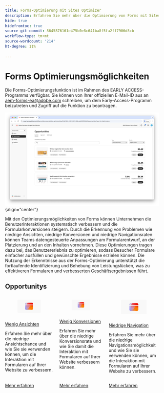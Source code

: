 ```yaml
---
title: Forms-Optimierung mit Sites Optimizer
description: Erfahren Sie mehr über die Optimierung von Forms mit Sites Optimizer.
hide: true
hidefromtoc: true
source-git-commit: 8645876161e475b0e8c641ba8f5fa2ff7906d3cb
workflow-type: tm+mt
source-wordcount: '214'
ht-degree: 11%

---
```



# Forms Optimierungsmöglichkeiten

<span class="preview"> Die Forms-Optimierungsfunktion ist im Rahmen des EARLY ACCESS-Programms verfügbar. Sie können von Ihrer offiziellen E-Mail-ID aus an aem-forms-ea@adobe.com schreiben, um dem Early-Access-Programm beizutreten und Zugriff auf die Funktion zu beantragen. </span>

<!-- [!VIDEO](https://video.tv.adobe.com/v/3469472/) -->

![Opportunities der Forms-Optimierung](./assets/form-optimization/hero.png){align="center"}

Mit den Optimierungsmöglichkeiten von Forms können Unternehmen die Benutzerinteraktionen systematisch verbessern und die Formularkonversionen steigern. Durch die Erkennung von Problemen wie niedrige Ansichten, niedrige Konversionen und niedrige Navigationsraten können Teams datengesteuerte Anpassungen am Formularentwurf, an der Platzierung und an den Inhalten vornehmen. Diese Optimierungen tragen dazu bei, das Benutzererlebnis zu optimieren, sodass Besucher Formulare einfacher ausfüllen und gewünschte Ergebnisse erzielen können. Die Nutzung der Erkenntnisse aus der Forms-Optimierung unterstützt die fortlaufende Identifizierung und Behebung von Leistungslücken, was zu effektiveren Formularen und verbesserten Geschäftsergebnissen führt.

## Opportunitys

<!-- CARDS
 
* ../documentation/opportunities/low-views.md
  {title=Low views}
  {image=../assets/common/card-bag.png}
* ../documentation/opportunities/low-conversions.md
  {title=Low conversions}
  {image=../assets/common/card-bag.png}

--->
<!-- START CARDS HTML - DO NOT MODIFY BY HAND -->
<div class="columns">
    <div class="column is-half-tablet is-half-desktop is-one-third-widescreen" aria-label="Low views">
        <div class="card" style="height: 100%; display: flex; flex-direction: column; height: 100%;">
            <div class="card-image">
                <figure class="image x-is-16by9">
                    <a href="../documentation/opportunities/low-views.md" title="Wenig Ansichten" target="_blank" rel="referrer">
                        <img class="is-bordered-r-small" src="../assets/common/card-conversion.png" alt="Wenig Ansichten"
                             style="width: 100%; aspect-ratio: 16 / 9; object-fit: cover; overflow: hidden; display: block; margin: auto;">
                    </a>
                </figure>
            </div>
            <div class="card-content is-padded-small" style="display: flex; flex-direction: column; flex-grow: 1; justify-content: space-between;">
                <div class="top-card-content">
                    <p class="headline is-size-6 has-text-weight-bold">
                        <a href="../documentation/opportunities/low-views.md" target="_blank" rel="referrer" title="Wenig Ansichten">Wenig Ansichten</a>
                    </p>
                    <p class="is-size-6">Erfahren Sie mehr über die niedrige Ansichtschance und wie Sie sie verwenden können, um die Interaktion mit Formularen auf Ihrer Website zu verbessern.</p>
                </div>
                <a href="../documentation/opportunities/low-views.md" target="_blank" rel="referrer" class="spectrum-Button spectrum-Button--outline spectrum-Button--primary spectrum-Button--sizeM" style="align-self: flex-start; margin-top: 1rem;">
<span class="spectrum-Button-label has-no-wrap has-text-weight-bold">Mehr erfahren</span>
</a>
            </div>
        </div>
    </div>
    <div class="column is-half-tablet is-half-desktop is-one-third-widescreen" aria-label="Low conversions">
        <div class="card" style="height: 100%; display: flex; flex-direction: column; height: 100%;">
            <div class="card-image">
                <figure class="image x-is-16by9">
                    <a href="../documentation/opportunities/low-conversions.md" title="Wenig Konversionen" target="_blank" rel="referrer">
                        <img class="is-bordered-r-small" src="../assets/common/card-conversion.png" alt="Wenig Konversionen"
                             style="width: 100%; aspect-ratio: 16 / 9; object-fit: cover; overflow: hidden; display: block; margin: auto;">
                    </a>
                </figure>
            </div>
            <div class="card-content is-padded-small" style="display: flex; flex-direction: column; flex-grow: 1; justify-content: space-between;">
                <div class="top-card-content">
                    <p class="headline is-size-6 has-text-weight-bold">
                        <a href="../documentation/opportunities/low-conversions.md" target="_blank" rel="referrer" title="Wenig Konversionen">Wenig Konversionen</a>
                    </p>
                    <p class="is-size-6">Erfahren Sie mehr über die niedrige Konversionsrate und wie Sie damit die Interaktion mit Formularen auf Ihrer Website verbessern können.</p>
                </div>
                <a href="../documentation/opportunities/low-conversions.md" target="_blank" rel="referrer" class="spectrum-Button spectrum-Button--outline spectrum-Button--primary spectrum-Button--sizeM" style="align-self: flex-start; margin-top: 1rem;">
                    <span class="spectrum-Button-label has-no-wrap has-text-weight-bold">Mehr erfahren</span>
                </a>
            </div>
        </div>
    </div>
    <div class="column is-half-tablet is-half-desktop is-one-third-widescreen" aria-label="Low navigation">
        <div class="card" style="height: 100%; display: flex; flex-direction: column; height: 100%;">
            <div class="card-image">
                <figure class="image x-is-16by9">
                    <a href="../documentation/opportunities/low-navigation.md" title="Niedrige Navigation" target="_blank" rel="referrer">
                        <img class="is-bordered-r-small" src="../assets/common/card-conversion.png" alt="Niedrige Navigation"
                             style="width: 100%; aspect-ratio: 16 / 9; object-fit: cover; overflow: hidden; display: block; margin: auto;">
                    </a>
                </figure>
            </div>
            <div class="card-content is-padded-small" style="display: flex; flex-direction: column; flex-grow: 1; justify-content: space-between;">
                <div class="top-card-content">
                    <p class="headline is-size-6 has-text-weight-bold">
                        <a href="../documentation/opportunities/low-navigation.md" target="_blank" rel="referrer" title="Probleme mit der Barrierefreiheit">Niedrige Navigation</a>
                    </p>
                    <p class="is-size-6">Erfahren Sie mehr über die niedrige Navigationsmöglichkeit und wie Sie sie verwenden können, um die Interaktion mit Formularen auf Ihrer Website zu verbessern.</p>
                </div>
                <a href="../documentation/opportunities/low-navigation.md" target="_blank" rel="referrer" class="spectrum-Button spectrum-Button--outline spectrum-Button--primary spectrum-Button--sizeM" style="align-self: flex-start; margin-top: 1rem;">
                    <span class="spectrum-Button-label has-no-wrap has-text-weight-bold">Mehr erfahren</span>
                </a>
            </div>
        </div>
    </div>
</div>
<!-- END CARDS HTML - DO NOT MODIFY BY HAND -->
